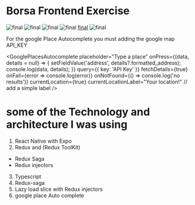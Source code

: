 # Borsa Frontend Exercise

![final](https://github.com/Robel-shewan/Borsa-Frontend-Exercise/blob/main/src/assets/images/Screenshot%from%2024-04-28%07-51-06.png)
![final](https://github.com/Robel-shewan/Borsa-Frontend-Exercise/blob/main/src/assets/images/Screenshot%from%2024-04-28%08-00-32.png)
![final](https://github.com/Robel-shewan/Borsa-Frontend-Exercise/blob/main/src/assets/images/Screenshot%from%2024-04-28%08-02-53.png)
![final](https://github.com/Robel-shewan/Borsa-Frontend-Exercise/blob/main/src/assets/images/Screenshot%from%2024-04-28%08-03-20.png)
[final](https://github.com/Robel-shewan/Borsa-Frontend-Exercise/blob/main/src/assets/images/Screenshot%from%2024-04-28%08-03-41.png)
![final](https://github.com/Robel-shewan/Borsa-Frontend-Exercise/blob/main/src/assets/images/Screenshot%from%2024-04-28%08-03-49.png)

For the google Place Autocomplete you must adding the google map API_KEY

<GooglePlacesAutocomplete
placeholder="Type a place"
onPress={(data, details = null) => {
setFieldValue('address', details?.formatted_address);
console.log(data, details);
}}
query={{ key: 'API Key' }}
fetchDetails={true}
onFail={error => console.log(error)}
onNotFound={() => console.log('no results')}
currentLocation={true}
currentLocationLabel="Your location!" // add a simple label
/>


# some of the Technology and architecture I was using

1. React Native with Expo
2. Redux and (Redux ToolKit)

- Redux Saga
- Redux injectors

3. Typescript
4. Redux-saga
5. Lazy load slice with Redux injectors
6. google place Auto complete
